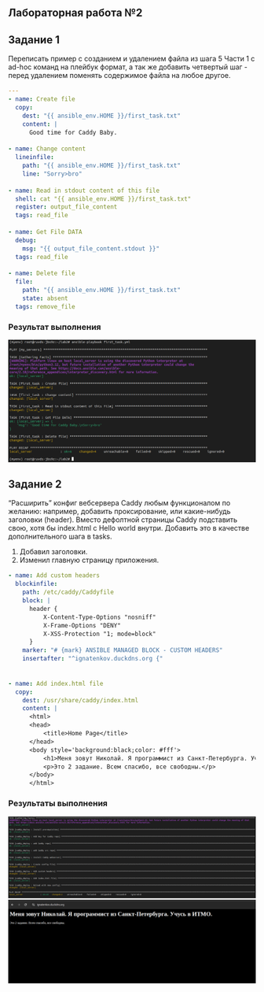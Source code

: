 ## Лабораторная работа №2
## Задание 1
Переписать пример с созданием и удалением файла из шага 5 Части 1 с ad-hoc команд на плейбук формат, а так же добавить четвертый шаг - перед удалением поменять содержимое файла на любое другое. 

```yaml
---
- name: Create file
  copy:
    dest: "{{ ansible_env.HOME }}/first_task.txt"
    content: |
      Good time for Caddy Baby. 

- name: Change content
  lineinfile:
    path: "{{ ansible_env.HOME }}/first_task.txt"
    line: "Sorry>bro"

- name: Read in stdout content of this file
  shell: cat "{{ ansible_env.HOME }}/first_task.txt"
  register: output_file_content
  tags: read_file

- name: Get File DATA
  debug:
    msg: "{{ output_file_content.stdout }}"
  tags: read_file

- name: Delete file
  file:
    path: "{{ ansible_env.HOME }}/first_task.txt"
    state: absent
  tags: remove_file
```

### Результат выполнения
![First task](img/first.png)


## Задание 2
“Расширить” конфиг вебсервера Caddy любым функционалом по желанию: например, добавить проксирование, или какие-нибудь заголовки (header). Вместо дефолтной страницы Caddy подставить свою, хотя бы index.html с Hello world внутри. Добавить это в качестве дополнительного шага в tasks.

1. Добавил заголовки.
2. Изменил главную страницу приложения.

```yaml
- name: Add custom headers
  blockinfile:
    path: /etc/caddy/Caddyfile
    block: |
      header {
          X-Content-Type-Options "nosniff"
          X-Frame-Options "DENY"
          X-XSS-Protection "1; mode=block"
      }
    marker: "# {mark} ANSIBLE MANAGED BLOCK - CUSTOM HEADERS"
    insertafter: "^ignatenkov.duckdns.org {"


- name: Add index.html file
  copy:
    dest: /usr/share/caddy/index.html
    content: |
      <html>
      <head>
          <title>Home Page</title>
      </head>
      <body style='background:black;color: #fff'>
          <h1>Меня зовут Николай. Я программист из Санкт-Петербурга. Учусь в ИТМО.</h1>
          <p>Это 2 задание. Всем спасибо, все свободны.</p>
      </body>
      </html>

```
### Результаты выполнения
![Second task](img/second.png)
![Second task](img/screen.png)

